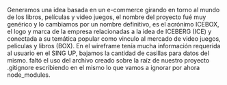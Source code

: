  Generamos una idea basada en un e-commerce girando en torno al mundo de los libros, películas y video juegos, el nombre del proyecto fué muy genérico y lo cambiamos por un nombre definitivo, es el acrónimo ICEBOX, el logo y marca de la empresa relacionadas a la idea de ICEBERG (ICE) y conectada a su temática popular como vinculo al mercado de video juegos, peliculas y libros (BOX).
En el wireframe tenía mucha información requerida al usuario en el SING UP, bajamos la cantidad de casillas para datos del mismo.
faltó el uso del archivo creado sobre la raíz de nuestro proyecto .gitignore escribiendo en el mismo lo que vamos a ignorar por ahora node_modules.